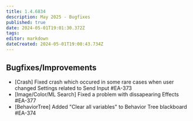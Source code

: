 ```yaml
---
title: 1.4.6834
description: May 2025 - Bugfixes
published: true
date: 2024-05-01T19:01:30.372Z
tags: 
editor: markdown
dateCreated: 2024-05-01T19:00:43.734Z
---
```


## Bugfixes/Improvements
- [Crash] Fixed crash which occured in some rare cases when user changed Settings related to Send Input #EA-373
- [Image/Color/ML Search] Fixed a problem with dissapearing Effects #EA-377
- [BehaviorTree] Added "Clear all variables" to Behavior Tree blackboard #EA-374